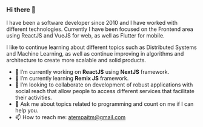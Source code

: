 ### Hi there 👋

I have been a software developer since 2010 and I have worked with different technologies. Currently I have been focused on the Frontend area using ReactJS and VueJS for web, as well as Flutter for mobile.

I like to continue learning about different topics such as Distributed Systems and Machine Learning, as well as continue improving in algorithms and architecture to create more scalable and solid products.

- 🔭 I’m currently working on **ReactJS** using **NextJS** framework.
- 🌱 I’m currently learning **Remix JS** framework.
- 👯 I’m looking to collaborate on development of robust applications with social reach that allow people to access different services that facilitate their activities.
- 💬 Ask me about topics related to programming and count on me if I can help you.
- 📫 How to reach me: atempaitm@gmail.com


<!--
**jatempa/jatempa** is a ✨ _special_ ✨ repository because its `README.md` (this file) appears on your GitHub profile.

Here are some ideas to get you started:

- 🔭 I’m currently working on ...
- 🌱 I’m currently learning ...
- 👯 I’m looking to collaborate on ...
- 🤔 I’m looking for help with ...
- 💬 Ask me about ...
- 📫 How to reach me: ...
- 😄 Pronouns: ...
- ⚡ Fun fact: ...
-->
